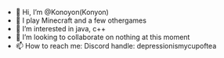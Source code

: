 - 👋 Hi, I’m @Konoyon(Konyon)
- 💬 I play Minecraft and a few othergames
- 👀 I’m interested in java, c++
- 💞️ I’m looking to collaborate on nothing at this moment
- 📫 How to reach me: Discord handle: depressionismycupoftea

<!---
Konoyon/Konoyon is a ✨ special ✨ repository because its `README.md` (this file) appears on your GitHub profile.
You can click the Preview link to take a look at your changes.
--->
